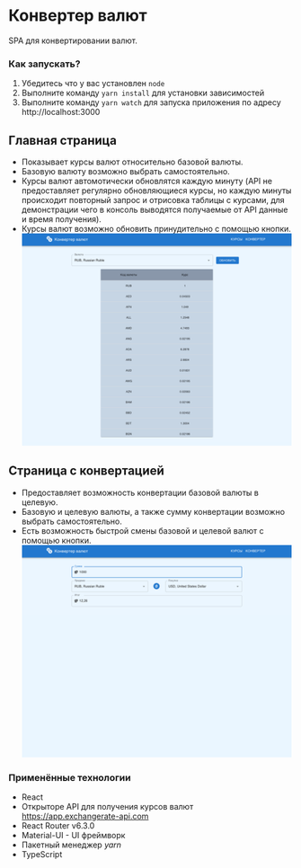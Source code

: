# Конвертер валют

SPA для конвертировании валют.

### Как запускать?

1. Убедитесь что у вас установлен `node`
2. Выполните команду `yarn install` для установки зависимостей
3. Выполните команду `yarn watch` для запуска приложения по адресу http://localhost:3000

## Главная страница

- Показывает курсы валют относительно базовой валюты.
- Базовую валюту возможно выбрать самостоятельно.
- Курсы валют автомотически обновлятся каждую минуту (API не предоставляет регулярно обновляющиеся курсы, но каждую минуты происходит повторный запрос и отрисовка таблицы с курсами, для демонстрации чего в консоль выводятся получаемые от API данные и время получения).
- Курсы валют возможно обновить принудительно с помощью кнопки.
  </br>
  ![RatesPage](https://github.com/KozlovAleksandr/currency_converter/raw/dev/src/img/RatesPage.png)

## Страница с конвертацией

- Предоставляет возможность конвертации базовой валюты в целевую.
- Базовую и целевую валюты, а также сумму конвертации возможно выбрать самостоятельно.
- Есть возможность быстрой смены базовой и целевой валют с помощью кнопки.
  </br>
  ![ConverterPage](https://github.com/KozlovAleksandr/currency_converter/raw/dev/src/img/ConverterPage.png)

### Применённые технологии

- React
- Открыторе API для получения курсов валют https://app.exchangerate-api.com
- React Router v6.3.0
- Material-UI - UI фреймворк
- Пакетный менеджер <i>yarn</i>
- TypeScript
